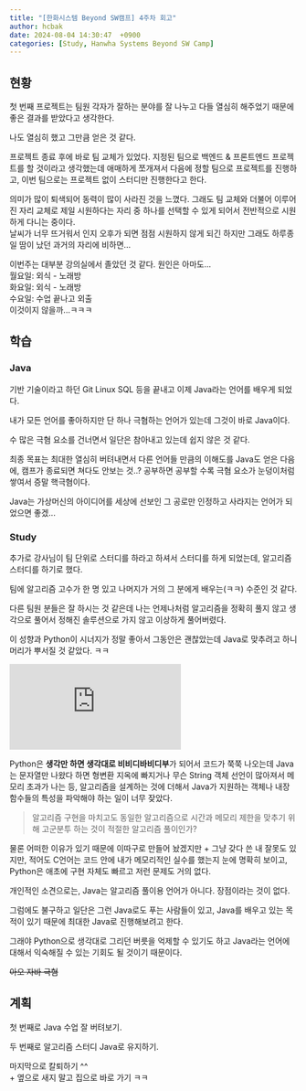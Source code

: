 ```yaml
---
title: "[한화시스템 Beyond SW캠프] 4주차 회고"
author: hcbak
date: 2024-08-04 14:30:47  +0900
categories: [Study, Hanwha Systems Beyond SW Camp]
---
```


## 현황
첫 번째 프로젝트는 팀원 각자가 잘하는 분야를 잘 나누고 다들 열심히 해주었기 때문에 좋은 결과를 받았다고 생각한다.

나도 열심히 했고 그만큼 얻은 것 같다.

프로젝트 종료 후에 바로 팀 교체가 있었다. 지정된 팀으로 백엔드 & 프론트엔드 프로젝트를 할 것이라고 생각했는데 애매하게 쪼개져서 다음에 정할 팀으로 프로젝트를 진행하고, 이번 팀으로는 프로젝트 없이 스터디만 진행한다고 한다.

의미가 많이 퇴색되어 동력이 많이 사라진 것을 느꼈다. 그래도 팀 교체와 더불어 이루어진 자리 교체로 제일 시원하다는 자리 중 하나를 선택할 수 있게 되어서 전반적으로 시원하게 다니는 중이다.  
날씨가 너무 뜨거워서 인지 오후가 되면 점점 시원하지 않게 되긴 하지만 그래도 하루종일 땀이 났던 과거의 자리에 비하면...

이번주는 대부분 강의실에서 졸았던 것 같다. 원인은 아마도...  
월요일: 외식 - 노래방  
화요일: 외식 - 노래방  
수요일: 수업 끝나고 외출  
이것이지 않을까...ㅋㅋㅋ

## 학습

### Java
기반 기술이라고 하던 Git Linux SQL 등을 끝내고 이제 Java라는 언어를 배우게 되었다.

내가 모든 언어를 좋아하지만 단 하나 극혐하는 언어가 있는데 그것이 바로 Java이다.

수 많은 극혐 요소를 건너면서 일단은 참아내고 있는데 쉽지 않은 것 같다.

최종 목표는 최대한 열심히 버텨내면서 다른 언어들 만큼의 이해도를 Java도 얻은 다음에, 캠프가 종료되면 쳐다도 안보는 것..? 공부하면 공부할 수록 극혐 요소가 눈덩이처럼 쌓여서 증말 핵극혐이다.

Java는 가상머신의 아이디어를 세상에 선보인 그 공로만 인정하고 사라지는 언어가 되었으면 좋겠...

### Study
추가로 강사님이 팀 단위로 스터디를 하라고 하셔서 스터디를 하게 되었는데, 알고리즘 스터디를 하기로 했다.

팀에 알고리즘 고수가 한 명 있고 나머지가 거의 그 분에게 배우는(ㅋㅋ) 수준인 것 같다.

다른 팀원 분들은 잘 하시는 것 같은데 나는 언제나처럼 알고리즘을 정확히 풀지 않고 생각으로 풀어서 정해진 솔루션으로 가지 않고 이상하게 풀어버렸다.

이 성향과 Python이 시너지가 정말 좋아서 그동안은 괜찮았는데 Java로 맞추려고 하니 머리가 뿌서질 것 같았다. ㅋㅋ

<iframe src="https://www.youtube.com/embed/OCCHk0DH2po" title="Bibbidi Bobbidi Boo" frameborder="0" allow="accelerometer; autoplay; clipboard-write; encrypted-media; gyroscope; picture-in-picture; web-share" referrerpolicy="strict-origin-when-cross-origin" allowfullscreen></iframe>

Python은 **생각만 하면 생각대로 비비디바비디부**가 되어서 코드가 쭉쭉 나오는데 Java는 문자열만 나왔다 하면 형변환 지옥에 빠지거나 무슨 String 객체 선언이 많아져서 메모리 초과가 나는 등, 알고리즘을 설계하는 것에 더해서 Java가 지원하는 객체나 내장 함수들의 특성을 파악해야 하는 일이 너무 잦았다.

> 알고리즘 구현을 마치고도 동일한 알고리즘으로 시간과 메모리 제한을 맞추기 위해 고군분투 하는 것이 적절한 알고리즘 풀이인가?

물론 어떠한 이유가 있기 때문에 이따구로 만들어 놨겠지만 + 그냥 갖다 쓴 내 잘못도 있지만, 적어도 C언어는 코드 안에 내가 메모리적인 실수를 했는지 눈에 명확히 보이고, Python은 애초에 구현 자체도 빠르고 저런 문제도 거의 없다.

개인적인 소견으로는, Java는 알고리즘 풀이용 언어가 아니다. 장점이라는 것이 없다.

그럼에도 불구하고 일단은 그런 Java로도 푸는 사람들이 있고, Java를 배우고 있는 목적이 있기 때문에 최대한 Java로 진행해보려고 한다.

그래야 Python으로 생각대로 그리던 버릇을 억제할 수 있기도 하고 Java라는 언어에 대해서 익숙해질 수 있는 기회도 될 것이기 때문이다.

~~아오 자바 극혐~~

## 계획

첫 번째로 Java 수업 잘 버텨보기.

두 번째로 알고리즘 스터디 Java로 유지하기.

마지막으로 칼퇴하기 ^^  
\+ 옆으로 새지 말고 집으로 바로 가기 ㅋㅋ
